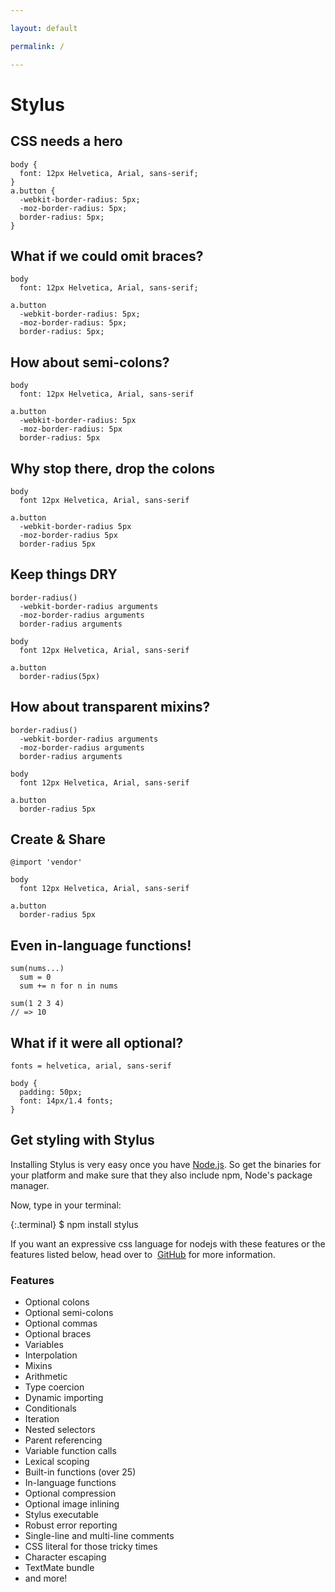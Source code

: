 ```yaml
---

layout: default

permalink: /

---
```


# Stylus

<div class="example" markdown="1">

## CSS needs a hero

    body {
      font: 12px Helvetica, Arial, sans-serif;
    }
    a.button {
      -webkit-border-radius: 5px;
      -moz-border-radius: 5px;
      border-radius: 5px;
    }

</div>
<div class="example" markdown="1">

## What if we could omit braces?

    body
      font: 12px Helvetica, Arial, sans-serif;
    
    a.button
      -webkit-border-radius: 5px;
      -moz-border-radius: 5px;
      border-radius: 5px;

</div>
<div class="example" markdown="1">

## How about semi-colons?

    body
      font: 12px Helvetica, Arial, sans-serif
    
    a.button
      -webkit-border-radius: 5px
      -moz-border-radius: 5px
      border-radius: 5px
</div>
<div class="example" markdown="1">

## Why stop there, drop the colons

    body
      font 12px Helvetica, Arial, sans-serif
    
    a.button
      -webkit-border-radius 5px
      -moz-border-radius 5px
      border-radius 5px

</div>
<div class="example" markdown="1">

## Keep things DRY

    border-radius()
      -webkit-border-radius arguments
      -moz-border-radius arguments
      border-radius arguments
    
    body
      font 12px Helvetica, Arial, sans-serif
    
    a.button
      border-radius(5px)

</div>
<div class="example" markdown="1">

## How about transparent mixins?

    border-radius()
      -webkit-border-radius arguments
      -moz-border-radius arguments
      border-radius arguments
    
    body
      font 12px Helvetica, Arial, sans-serif
    
    a.button
      border-radius 5px

</div>
<div class="example" markdown="1">

## Create &amp; Share

    @import 'vendor'
    
    body
      font 12px Helvetica, Arial, sans-serif
    
    a.button
      border-radius 5px

</div>
<div class="example" markdown="1">

## Even in-language functions!

    sum(nums...)
      sum = 0
      sum += n for n in nums

    sum(1 2 3 4)
    // => 10

</div>
<div class="example" markdown="1">

## What if it were all optional?

    fonts = helvetica, arial, sans-serif
    
    body {
      padding: 50px;
      font: 14px/1.4 fonts;
    }

</div>
<div class="example closing" markdown="1">

## Get styling with Stylus

Installing Stylus is very easy once you have [Node.js](http://nodejs.org/).
So get the binaries for your platform and make sure that they also include npm, Node's package manager.

Now, type in your terminal:

{:.terminal}
    $ npm install stylus

If you want an expressive css language for nodejs with these
features or the features listed below, head over to 
[GitHub](http://github.com/learnboost/stylus)
for more information.

<div class="features" markdown="1">

### Features

- Optional colons         
- Optional semi-colons         
- Optional commas         
- Optional braces         
- Variables          
- Interpolation
- Mixins
- Arithmetic
- Type coercion
- Dynamic importing
- Conditionals
- Iteration
- Nested selectors
- Parent referencing
- Variable function calls
- Lexical scoping
- Built-in functions (over 25)
- In-language functions
- Optional compression
- Optional image inlining
- Stylus executable
- Robust error reporting
- Single-line and multi-line comments
- CSS literal for those tricky times
- Character escaping
- TextMate bundle
- and more!

</div>
</div>
